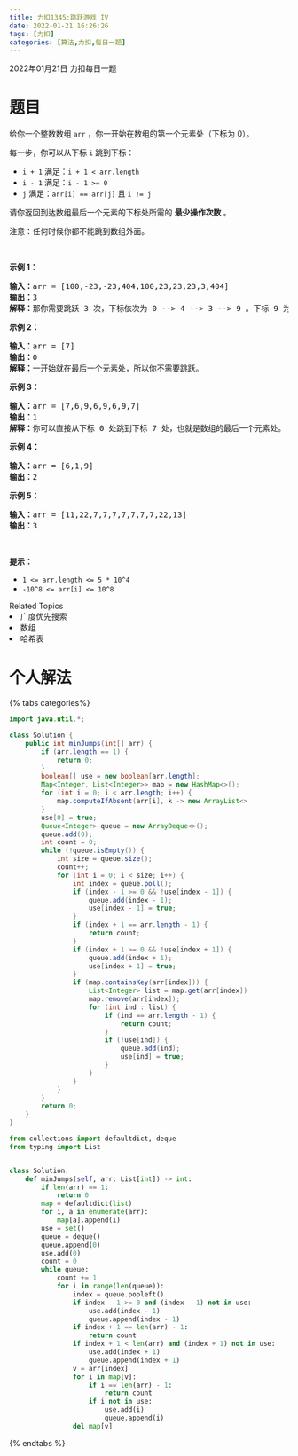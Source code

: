 ```yaml
---
title: 力扣1345:跳跃游戏 IV
date: 2022-01-21 16:26:26
tags: [力扣]
categories: [算法,力扣,每日一题]
---
```

2022年01月21日 力扣每日一题

# 题目

<p>给你一个整数数组&nbsp;<code>arr</code>&nbsp;，你一开始在数组的第一个元素处（下标为 0）。</p>

<p>每一步，你可以从下标&nbsp;<code>i</code>&nbsp;跳到下标：</p>

<ul>
	<li><code>i + 1</code>&nbsp;满足：<code>i + 1 &lt; arr.length</code></li>
	<li><code>i - 1</code>&nbsp;满足：<code>i - 1 &gt;= 0</code></li>
	<li><code>j</code>&nbsp;满足：<code>arr[i] == arr[j]</code>&nbsp;且&nbsp;<code>i != j</code></li>
</ul>

<p>请你返回到达数组最后一个元素的下标处所需的&nbsp;<strong>最少操作次数</strong>&nbsp;。</p>

<p>注意：任何时候你都不能跳到数组外面。</p>

<p>&nbsp;</p>

<p><strong>示例 1：</strong></p>

<pre><strong>输入：</strong>arr = [100,-23,-23,404,100,23,23,23,3,404]
<strong>输出：</strong>3
<strong>解释：</strong>那你需要跳跃 3 次，下标依次为 0 --&gt; 4 --&gt; 3 --&gt; 9 。下标 9 为数组的最后一个元素的下标。
</pre>

<p><strong>示例 2：</strong></p>

<pre><strong>输入：</strong>arr = [7]
<strong>输出：</strong>0
<strong>解释：</strong>一开始就在最后一个元素处，所以你不需要跳跃。
</pre>

<p><strong>示例 3：</strong></p>

<pre><strong>输入：</strong>arr = [7,6,9,6,9,6,9,7]
<strong>输出：</strong>1
<strong>解释：</strong>你可以直接从下标 0 处跳到下标 7 处，也就是数组的最后一个元素处。
</pre>

<p><strong>示例 4：</strong></p>

<pre><strong>输入：</strong>arr = [6,1,9]
<strong>输出：</strong>2
</pre>

<p><strong>示例 5：</strong></p>

<pre><strong>输入：</strong>arr = [11,22,7,7,7,7,7,7,7,22,13]
<strong>输出：</strong>3
</pre>

<p>&nbsp;</p>

<p><strong>提示：</strong></p>

<ul>
	<li><code>1 &lt;= arr.length &lt;= 5 * 10^4</code></li>
	<li><code>-10^8 &lt;= arr[i] &lt;= 10^8</code></li>
</ul>
<div><div>Related Topics</div><div><li>广度优先搜索</li><li>数组</li><li>哈希表</li></div></div>

# 个人解法

{% tabs categories%}
<!-- tab Java -->
```java
import java.util.*;

class Solution {
    public int minJumps(int[] arr) {
        if (arr.length == 1) {
            return 0;
        }
        boolean[] use = new boolean[arr.length];
        Map<Integer, List<Integer>> map = new HashMap<>();
        for (int i = 0; i < arr.length; i++) {
            map.computeIfAbsent(arr[i], k -> new ArrayList<>
        }
        use[0] = true;
        Queue<Integer> queue = new ArrayDeque<>();
        queue.add(0);
        int count = 0;
        while (!queue.isEmpty()) {
            int size = queue.size();
            count++;
            for (int i = 0; i < size; i++) {
                int index = queue.poll();
                if (index - 1 >= 0 && !use[index - 1]) {
                    queue.add(index - 1);
                    use[index - 1] = true;
                }
                if (index + 1 == arr.length - 1) {
                    return count;
                }
                if (index + 1 >= 0 && !use[index + 1]) {
                    queue.add(index + 1);
                    use[index + 1] = true;
                }
                if (map.containsKey(arr[index])) {
                    List<Integer> list = map.get(arr[index])
                    map.remove(arr[index]);
                    for (int ind : list) {
                        if (ind == arr.length - 1) {
                            return count;
                        }
                        if (!use[ind]) {
                            queue.add(ind);
                            use[ind] = true;
                        }
                    }
                }
            }
        }
        return 0;
    }
}
```
<!-- endtab -->

<!-- tab Python3 -->
```python
from collections import defaultdict, deque
from typing import List


class Solution:
    def minJumps(self, arr: List[int]) -> int:
        if len(arr) == 1:
            return 0
        map = defaultdict(list)
        for i, a in enumerate(arr):
            map[a].append(i)
        use = set()
        queue = deque()
        queue.append(0)
        use.add(0)
        count = 0
        while queue:
            count += 1
            for i in range(len(queue)):
                index = queue.popleft()
                if index - 1 >= 0 and (index - 1) not in use:
                    use.add(index - 1)
                    queue.append(index - 1)
                if index + 1 == len(arr) - 1:
                    return count
                if index + 1 < len(arr) and (index + 1) not in use:
                    use.add(index + 1)
                    queue.append(index + 1)
                v = arr[index]
                for i in map[v]:
                    if i == len(arr) - 1:
                        return count
                    if i not in use:
                        use.add(i)
                        queue.append(i)
                del map[v]
```
<!-- endtab -->
{% endtabs %}
